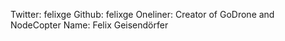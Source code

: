 Twitter: felixge
Github: felixge
Oneliner: Creator of GoDrone and NodeCopter
Name: Felix Geisendörfer